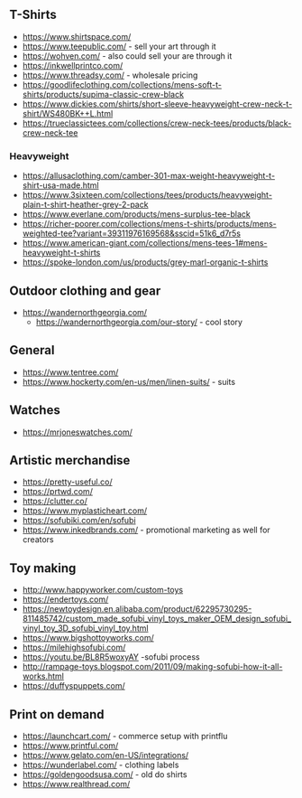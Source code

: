 

## T-Shirts
* https://www.shirtspace.com/
* https://www.teepublic.com/ - sell your art through it
* https://wohven.com/ - also could sell your are through it
* https://inkwellprintco.com/
* https://www.threadsy.com/ - wholesale pricing
* https://goodlifeclothing.com/collections/mens-soft-t-shirts/products/supima-classic-crew-black
* https://www.dickies.com/shirts/short-sleeve-heavyweight-crew-neck-t-shirt/WS480BK++L.html
* https://trueclassictees.com/collections/crew-neck-tees/products/black-crew-neck-tee

### Heavyweight
* https://allusaclothing.com/camber-301-max-weight-heavyweight-t-shirt-usa-made.html
* https://www.3sixteen.com/collections/tees/products/heavyweight-plain-t-shirt-heather-grey-2-pack
* https://www.everlane.com/products/mens-surplus-tee-black
* https://richer-poorer.com/collections/mens-t-shirts/products/mens-weighted-tee?variant=39311976169568&sscid=51k6_d7r5s
* https://www.american-giant.com/collections/mens-tees-1#mens-heavyweight-t-shirts
* https://spoke-london.com/us/products/grey-marl-organic-t-shirts

## Outdoor clothing and gear
* https://wandernorthgeorgia.com/ 
    * https://wandernorthgeorgia.com/our-story/  - cool story 

## General
* https://www.tentree.com/
* https://www.hockerty.com/en-us/men/linen-suits/ - suits

## Watches
* https://mrjoneswatches.com/

## Artistic merchandise
* https://pretty-useful.co/
* https://prtwd.com/
* https://clutter.co/
* https://www.myplasticheart.com/
* https://sofubiki.com/en/sofubi
* https://www.inkedbrands.com/ - promotional marketing as well for creators

## Toy making
* http://www.happyworker.com/custom-toys
* https://endertoys.com/
* https://newtoydesign.en.alibaba.com/product/62295730295-811485742/custom_made_sofubi_vinyl_toys_maker_OEM_design_sofubi_vinyl_toy_3D_sofubi_vinyl_toy.html
* https://www.bigshottoyworks.com/
* https://milehighsofubi.com/
* https://youtu.be/BL8R5woxyAY -sofubi process
* http://rampage-toys.blogspot.com/2011/09/making-sofubi-how-it-all-works.html
* https://duffyspuppets.com/

## Print on demand
* https://launchcart.com/ - commerce setup with printflu
* https://www.printful.com/
* https://www.gelato.com/en-US/integrations/
* https://wunderlabel.com/ - clothing labels
* https://goldengoodsusa.com/ - old do shirts
* https://www.realthread.com/
  